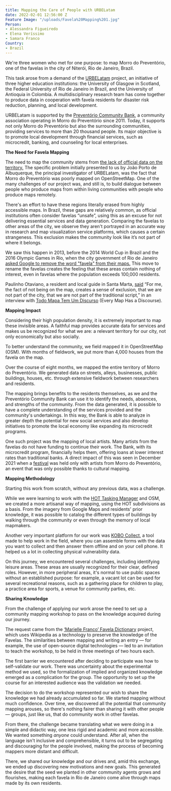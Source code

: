 ```yaml
---
title: Mapping the Care of People with URBELatam
date: 2022-02-01 12:56:00 Z
Feature Image: "/uploads/Favela%20Mapping%201.jpg"
Person:
- Alessandra Figueiredo
- Elena Veríssimo
- Samara Franco
Country:
- Brazil
---
```


We're three women who met for one purpose: to map Morro do Preventório, one of the favelas in the city of Niterói, Rio de Janeiro, Brazil.

This task arose from a demand of the [URBELatam](https://warwick.ac.uk/fac/arts/schoolforcross-facultystudies/igsd/research/urbelatam/) project, an initiative of three higher education institutions: the University of Glasgow in Scotland, the Federal University of Rio de Janeiro in Brazil, and the University of Antioquia in Colombia. A multidisciplinary research team has come together to produce data in cooperation with favela residents for disaster risk reduction, planning, and local development.

URBELatam is supported by the [Preventório Community Bank](https://bancopreventorio.org.br/), a community association operating in Morro do Preventório since 2011. Today, it supports not only Morro do Preventório but also the surrounding communities, providing services to more than 20 thousand people. Its major objective is to promote local development through financial services, such as microcredit, banking, and counseling for local enterprises.

**The Need for Favela Mapping**

The need to map the community stems from [the lack of official data on the territory.](https://rioonwatch.org/?p=32519) The specific problem initially presented to us by João Porto de Albuquerque, the principal investigator of URBELatam, was the fact that Morro do Preventório was poorly mapped on OpenStreetMap. One of the many challenges of our project was, and still is, to build dialogue between people who produce maps from within living communities with people who produce maps remotely.

There's an effort to have these regions literally erased from highly accessible maps. In Brazil, these gaps are relatively common, as official institutions often consider favelas “unsafe”, using this as an excuse for not delivering essential services and data generation. Comparing the favelas to other areas of the city, we observe they aren't portrayed in an accurate way in research and map visualization service platforms, which causes a certain strangeness. This exclusion makes the community look like it’s not part of where it belongs.

We saw this happen in 2013, before the 2014 World Cup in Brazil and the 2016 Olympic Games in Rio, when the city government of Rio de Janeiro [asked Google to remove the word "favela" from their maps.](https://www.telegraph.co.uk/technology/google/9982153/Google-removes-word-favela-from-Rio-maps.html) This move to rename the favelas creates the feeling that these areas contain nothing of interest, even in favelas where the population exceeds 100,000 residents.

Paulinho Otaviano, a resident and local guide in Santa Marta, [said](https://rioonwatch.org/?p=32519) “For me, the fact of not being on the map, creates a sense of exclusion, that we are not part of the city, that we are not part of the traditional script,” in an interview with [Todo Mapa Tem Um Discurso](https://todomapatemumdiscurso.wordpress.com/) (Every Map Has a Discourse).

**Mapping Impact**

Considering their high population density, it is extremely important to map these invisible areas. A faithful map provides accurate data for services and makes us be recognized for what we are: a relevant territory for our city, not only economically but also socially.

To better understand the community, we field mapped it in OpenStreetMap (OSM). With months of fieldwork, we put more than 4,000 houses from the favela on the map.

Over the course of eight months, we mapped the entire territory of Morro do Preventório. We generated data on streets, alleys, businesses, public buildings, houses, etc. through extensive fieldwork between researchers and residents.

The mapping brings benefits to the residents themselves, as we and the Preventório Community Bank can use it to identify the needs, absences, and strengths of the community. From the data generated, it is possible to have a complete understanding of the services provided and the community's undertakings. In this way, the Bank is able to analyze in greater depth the potential for new social services and also develop initiatives to promote the local economy like expanding its microcredit programs.

One such project was the mapping of local artists. Many artists from the favelas do not have funding to continue their work. The Bank, with its microcredit program, financially helps them, offering loans at lower interest rates than traditional banks. A direct impact of this was seen in December 2021 when a [festival](https://www.instagram.com/p/CWv35eqLFJK/) was held only with artists from Morro do Preventório, an event that was only possible thanks to cultural mapping.

**Mapping Methodology**

Starting this work from scratch, without any previous data, was a challenge.

While we were learning to work with the [HOT Tasking Manager](https://tasks.hotosm.org/) and OSM, we created a more artisanal way of mapping, using the HOT subdivisions as a basis. From the imagery from Google Maps and residents' prior knowledge, it was possible to catalog the different types of buildings by walking through the community or even through the memory of local mapmakers.

Another very important platform for our work was [KOBO Collect](https://www.kobotoolbox.org/), a tool made to help work in the field, where you can assemble forms with the data you want to collect and then answer them offline and on your cell phone. It helped us a lot in collecting physical vulnerability data.

On this journey, we encountered several challenges, including identifying leisure areas. These areas are usually recognized for their clear, defined roles. However, in more peripheral areas, it's normal to use public spaces without an established purpose: for example, a vacant lot can be used for several recreational reasons, such as a gathering place for children to play, a practice area for sports, a venue for community parties, etc.

**Sharing Knowledge**

From the challenge of applying our work arose the need to set up a community mapping workshop to pass on the knowledge acquired during our journey.

The request came from the [‘Marielle Franco’ Favela Dictionary](https://wikifavelas.com.br/en/index.html) project, which uses Wikipedia as a technology to preserve the knowledge of the Favelas. The similarities between mapping and writing an entry — for example, the use of open-source digital technologies — led to an invitation to teach the workshop, to be held in three meetings of two hours each.

The first barrier we encountered after deciding to participate was how to self-validate our work. There was uncertainty about the experimental method we used, so the formalization of implied and organized knowledge emerged as a complication for the group. The opportunity to set up the course for an interested audience was the validation we needed.

The decision to do the workshop represented our wish to share the knowledge we had already accumulated so far. We started mapping without much confidence. Over time, we discovered all the potential that community mapping arouses, so there's nothing fairer than sharing it with other people — groups, just like us, that do community work in other favelas.

From there, the challenge became translating what we were doing in a simple and didactic way, one less rigid and academic and more accessible. We wanted something *anyone* could understand. After all, when the language isn't inclusive and comprehensible, it turns out to be segregating and discouraging for the people involved, making the process of becoming mappers more distant and difficult.

There, we shared our knowledge and our drives and, amid this exchange, we ended up discovering new motivations and new goals. This generated the desire that the seed we planted in other community agents grows and flourishes, making each favela in Rio de Janeiro come alive through maps made by its own residents.